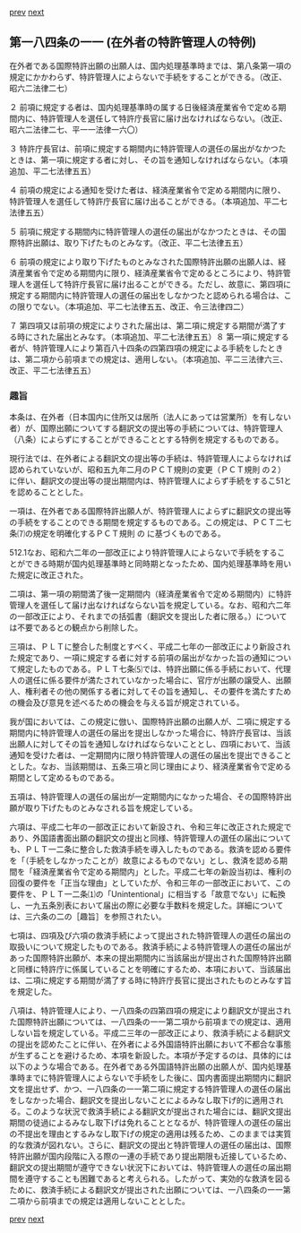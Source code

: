 [prev](/specific/markdowns/特許法/261_Mp-Ch_9-At_184_10.md)
[next](/specific/markdowns/特許法/263_Mp-Ch_9-At_184_12.md)
## 第一八四条の一一 (在外者の特許管理人の特例)
在外者である国際特許出願の出願人は、国内処理基準時までは、第八条第一項の規定にかかわらず、特許管理人によらないで手続をすることができる。（改正、昭六二法律二七）

２ 前項に規定する者は、国内処理基準時の属する日後経済産業省令で定める期間内に、特許管理人を選任して特許庁長官に届け出なければならない。（改正、昭六二法律二七、平一一法律一六〇）

３ 特許庁長官は、前項に規定する期間内に特許管理人の選任の届出がなかつたときは、第一項に規定する者に対し、その旨を通知しなければならない。（本項追加、平二七法律五五）

４ 前項の規定による通知を受けた者は、経済産業省令で定める期間内に限り、特許管理人を選任して特許庁長官に届け出ることができる。（本項追加、平二七法律五五）

５ 前項に規定する期間内に特許管理人の選任の届出がなかつたときは、その国際特許出願は、取り下げたものとみなす。（改正、平二七法律五五）

６ 前項の規定により取り下げたものとみなされた国際特許出願の出願人は、経済産業省令で定める期間内に限り、経済産業省令で定めるところにより、特許管理人を選任して特許庁長官に届け出ることができる。ただし、故意に、第四項に規定する期間内に特許管理人の選任の届出をしなかつたと認められる場合は、この限りでない。（本項追加、平二七法律五五、改正、令三法律四二）

７ 第四項又は前項の規定によりされた届出は、第二項に規定する期間が満了する時にされた届出とみなす。（本項追加、平二七法律五五）８ 第一項に規定する者が、特許管理人により第百八十四条の四第四項の規定による手続をしたときは、第二項から前項までの規定は、適用しない。（本項追加、平二三法律六三、改正、平二七法律五五）


### 趣旨
本条は、在外者（日本国内に住所又は居所（法人にあっては営業所）を有しない者）が、国際出願についてする翻訳文の提出等の手続については、特許管理人（八条）によらずにすることができることとする特例を規定するものである。

現行法では、在外者による翻訳文の提出等の手続は、特許管理人によらなければ認められていないが、昭和五九年二月のＰＣＴ規則の変更（ＰＣＴ規則 の２）に伴い、翻訳文の提出等の提出期間内は、特許管理人によらず手続をするこ51とを認めることとした。

一項は、在外者である国際特許出願人が、特許管理人によらずに翻訳文の提出等の手続をすることのできる期間を規定するものである。この規定は、ＰＣＴ二七条⑺の規定を明確化するＰＣＴ規則 の に基づくものである。

512.1なお、昭和六二年の一部改正により特許管理人によらないで手続をすることができる時期が国内処理基準時と同時期となったため、国内処理基準時を用いた規定に改正された。

二項は、第一項の期間満了後一定期間内（経済産業省令で定める期間内）に特許管理人を選任して届け出なければならない旨を規定している。なお、昭和六二年の一部改正により、それまでの括弧書（翻訳文を提出した者に限る。）については不要であるとの観点から削除した。

三項は、ＰＬＴに整合した制度とすべく、平成二七年の一部改正により新設された規定であり、一項に規定する者に対する前項の届出がなかった旨の通知について規定したものである。ＰＬＴ七条⑸では、特許出願に係る手続において、代理人の選任に係る要件が満たされていなかった場合に、官庁が出願の譲受人、出願人、権利者その他の関係する者に対してその旨を通知し、その要件を満たすための機会及び意見を述べるための機会を与える旨が規定されている。

我が国においては、この規定に倣い、国際特許出願の出願人が、二項に規定する期間内に特許管理人の選任の届出を提出しなかった場合に、特許庁長官は、当該出願人に対してその旨を通知しなければならないこととし、四項において、当該通知を受けた者は、一定期間内に限り特許管理人の選任の届出を提出できることとした。なお、当該期間は、五条三項と同じ理由により、経済産業省令で定める期間として定めるものである。

五項は、特許管理人の選任の届出が一定期間内になかった場合、その国際特許出願が取り下げたものとみなされる旨を規定している。

六項は、平成二七年の一部改正において新設され、令和三年に改正された規定であり、外国語書面出願の翻訳文の提出と同様、特許管理人の選任の届出についても、ＰＬＴ一二条に整合した救済手続を導入したものである。救済を認める要件を「（手続をしなかったことが）故意によるものでない」とし、救済を認める期間を「経済産業省令で定める期間内」とした。平成二七年の新設当初は、権利の回復の要件を「正当な理由」としていたが、令和三年の一部改正において、この要件を、ＰＬＴ一二条⑴の「Unintentional」に相当する「故意でない」に転換し、一九五条別表において届出の際に必要な手数料を規定した。詳細については、三六条の二の［趣旨］を参照されたい。

七項は、四項及び六項の救済手続によって提出された特許管理人の選任の届出の取扱いについて規定したものである。救済手続による特許管理人の選任の届出があった国際特許出願が、本来の提出期間内に当該届出が提出された国際特許出願と同様に特許庁に係属していることを明確にするため、本項において、当該届出は、二項に規定する期間が満了する時に特許庁長官に提出されたものとみなす旨を規定した。

八項は、特許管理人により、一八四条の四第四項の規定により翻訳文が提出された国際特許出願については、一八四条の一一第二項から前項までの規定は、適用しない旨を規定している。平成二三年の一部改正により、救済手続による翻訳文の提出を認めたことに伴い、在外者による外国語特許出願において不都合な事態が生ずることを避けるため、本項を新設した。本項が予定するのは、具体的には以下のような場合である。在外者である外国語特許出願の出願人が、国内処理基準時までに特許管理人によらないで手続をした後に、国内書面提出期間内に翻訳文を提出せず、かつ、一八四条の一一第二項に規定する特許管理人の選任の届出をしなかった場合、翻訳文を提出しないことによるみなし取下げ的に適用される。このような状況で救済手続による翻訳文が提出された場合には、翻訳文提出期間の徒過によるみなし取下げは免れることとなるが、特許管理人の選任の届出の不提出を理由とするみなし取下げの規定の適用は残るため、このままでは実質的な救済が図れない。さらに、翻訳文の提出と特許管理人の選任の届出は、国際特許出願が国内段階に入る際の一連の手続であり提出期限も近接しているため、翻訳文の提出期間が遵守できない状況下においては、特許管理人の選任の届出期間を遵守することも困難であると考えられる。したがって、実効的な救済を図るために、救済手続による翻訳文が提出された出願については、一八四条の一一第二項から前項までの規定は適用しないこととした。


[prev](/specific/markdowns/特許法/261_Mp-Ch_9-At_184_10.md)
[next](/specific/markdowns/特許法/263_Mp-Ch_9-At_184_12.md)